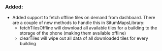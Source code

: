 ### Added:
- Added support to fetch offline tiles on demand from dashboard. There are a couple of new methods to handle this in
  SitumMapsLibrary:
  - fetchTilesOffline will download all available tiles for a building to the storage of the phone 
    (making them available offline)
  - clearTiles will wipe out all data of all downloaded tiles for every building